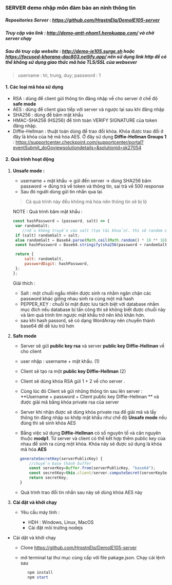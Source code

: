 ### SERVER demo nhập môn đảm bảo an ninh thông tin

##### Repositories Server : https://github.com/HrqstnElq/DemoIE105-server

##### Truy cập vào link :  http://demo-antt-nhom1.herokuapp.com/ và chờ server chạy 
##### Sau đó truy cập website : http://demo-ie105.surge.sh hoặc https://focused-khorana-dac803.netlify.app/ nên sử dụng link http để có thể không sử dụng giao thức mã hóa TLS/SSL của websever

> username : tri, trung, duy; password : 1

#### 1.	Các loại mã hóa sử dụng

- RSA  : dùng để client gửi thông tin đăng nhập về cho server ở chế độ **safe mode**
- AES : dùng để client giao tiếp với server và ngược lại sau khi đăng nhập
- SHA256 : dùng để băm mật khẩu
- HMAC-SHA256 (HS256) để tính toán VERIFY SIGNATURE của token đăng nhập.
- Diffie-Hellman : thuật toán dùng để trao đổi khóa. Khóa được trao đổi ở đây là khóa của hệ mã hóa AES. Ở đây sử dụng **Diffie-Hellman Groups 1**   :  https://supportcenter.checkpoint.com/supportcenter/portal?eventSubmit_doGoviewsolutiondetails=&solutionid=sk27054

#### 2. Quá trình hoạt động 

1. **Unsafe mode :** 

   - username + mật khẩu  → gửi đến server → dùng SHA256 băm password  → đúng trả về token và thông tin, sai trả về 500 response 
   - Sau đó người dùng gửi tin nhắn qua lại. 

   > Cả quá trình này đều không mã hóa nên thông tin sẽ bị lộ 

   NOTE : Quá trình băm mật khẩu : 

   ```js
   const hashPassword = (password, salt) => {
   	var randomSalt;
       //nếu không truyền vào salt (tạo tài khoản). thì sẽ random chuỗi này
   	if (salt) randomSalt = salt;
   	else randomSalt = Base64.parse(Math.ceil(Math.random() * 10 ** 16).toString());
   	const hashPassword = Base64.stringify(sha256(password + randomSalt + process.env.PEPPER_KEY));
   
   	return {
   		salt: randomSalt,
   		passwordDigit: hashPassword,
   	};
   };
   ```

   Giải thích : 

   - Salt : một chuổi ngẩu nhiên được sinh ra nhằm ngăn chặn các password khác giống nhau sinh ra cùng một mã hash
   - PEPPER_KEY : chuỗi bí mật được lưu tách biệt với database nhằm mục đích nếu database bị tấn công thì sẽ không biết được chuổi này và làm quá trình tìm ngược mật khẩu trở nên khó khăn hơn.
   - sau khi hash passord, sẽ có dạng WordArray nên chuyển thành base64 để dễ lưu trữ hơn

2. **Safe mode** 

   - Server sẽ gửi **public key rsa** và server **public key Diffie-Hellman** về cho client 

   - user nhập : username + mật khẩu. (1)

   - Client sẽ tạo ra một **public key Diffie-Hellman**  (2) 

   - Client sẽ dùng khóa RSA gửi 1 + 2 về cho server .

   -  Cùng lúc đó Client sẽ gửi những thông tin sau lên server : **Username + password + Client public key Diffie-Hellman ** và được giải mã bằng khóa private rsa của server 

   -  Server khi nhận được sẽ dùng khóa private rsa để giải mã và lấy thông tin đăng nhập so khớp mật khẩu như chế độ **Unsafe mode**  nếu đúng thì sẽ sinh khóa AES 

   -  Bằng việc sử dụng **Diffie-Hellman** có số nguyên tố và căn nguyên thuộc **modp1**. Từ server và client có thể kết hợp thêm public key của nhau để sinh ra cùng một khóa. Khóa này sẽ được sử dụng là khóa mã hóa **AES**

     ```js
     	generateSecretKey(serverPublicKey) {
     		//chuyển base thành buffer
     		const serverKey=Buffer.from(serverPublicKey, "base64");
     		const secretKey=this.client/server.computeSecret(serverKeyServer/Client).toString("base64");
     		return secretKey;
     	}
     ```
     
   - Quá trình trao đổi tin nhắn sau này sẽ dùng khóa AES này

3. **Cài đặt và khởi chạy** 

   - Yêu cầu máy tính :

     - HDH : Windows, Linux, MacOS 
     - Cài đặt môi trường nodejs
     
- Cài dặt và khởi chạy 
   
  - Clone https://github.com/HrqstnElq/DemoIE105-server
   
  - mở terminal tại thư mục cùng cấp với file pakage.json. Chạy cái lệnh sau 
   
    ```powershell
       npm install 
       npm start 
       ```
   
    

